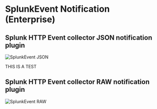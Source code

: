 # SplunkEvent Notification (Enterprise)

## Splunk HTTP Event collector JSON notification plugin
![SplunkEvent JSON](~@assets/img/splunk_json.png)

THIS IS A TEST
## Splunk HTTP Event collector RAW notification plugin
![SplunkEvent RAW](~@assets/img/splunk_raw.png)
